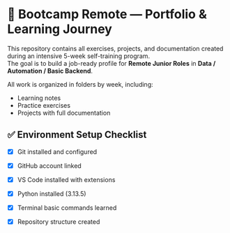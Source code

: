 # 🚀 Bootcamp Remote — Portfolio & Learning Journey

This repository contains all exercises, projects, and documentation created during an intensive 5-week self-training program.  
The goal is to build a job-ready profile for **Remote Junior Roles** in **Data / Automation / Basic Backend**.

All work is organized in folders by week, including:
- Learning notes
- Practice exercises
- Projects with full documentation

## ✅ Environment Setup Checklist

- [x] Git installed and configured
- [x] GitHub account linked
- [x] VS Code installed with extensions
- [x] Python installed (3.13.5)
- [x] Terminal basic commands learned
- [x] Repository structure created

